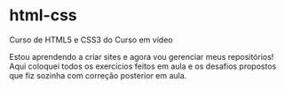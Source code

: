 # html-css
 Curso de HTML5 e CSS3 do Curso em vídeo

 Estou aprendendo a criar sites e agora vou gerenciar meus repositórios!
 Aqui coloquei todos os exercícios feitos em aula e os desafios propostos que fiz sozinha com correção posterior em aula. 


